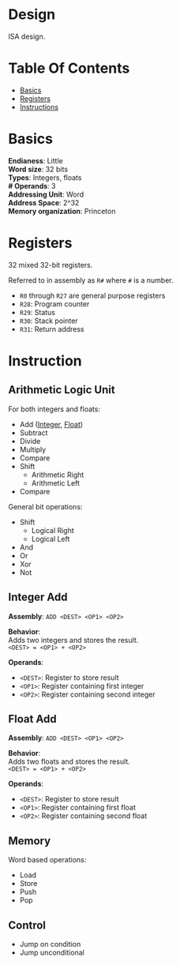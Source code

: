 # Design
ISA design.

# Table Of Contents
- [Basics](#basics)
- [Registers](#registers)
- [Instructions](#instructions)

# Basics
**Endianess**: Little  
**Word size**: 32 bits  
**Types**: Integers, floats  
**# Operands**: 3  
**Addressing Unit**: Word  
**Address Space**: 2^32  
**Memory organization**: Princeton

# Registers
32 mixed 32-bit registers.

Referred to in assembly as `R#` where `#` is a number.  

- `R0` through `R27` are general purpose registers
- `R28`: Program counter
- `R29`: Status
- `R30`: Stack pointer
- `R31`: Return address

# Instruction
## Arithmetic Logic Unit
For both integers and floats:

- Add ([Integer](#integer-add), [Float](#float-add))
- Subtract
- Divide
- Multiply
- Compare
- Shift
  - Arithmetic Right
  - Arithmetic Left
- Compare

General bit operations:

- Shift
  - Logical Right
  - Logical Left
- And
- Or
- Xor
- Not

## Integer Add
**Assembly**: `ADD <DEST> <OP1> <OP2>`  

**Behavior**:  
Adds two integers and stores the result.  
`<DEST> = <OP1> + <OP2>`

**Operands**:

- `<DEST>`: Register to store result
- `<OP1>`: Register containing first integer
- `<OP2>`: Register containing second integer

## Float Add
**Assembly**: `ADD <DEST> <OP1> <OP2>`  

**Behavior**:  
Adds two floats and stores the result.  
`<DEST> = <OP1> + <OP2>`

**Operands**:

- `<DEST>`: Register to store result
- `<OP1>`: Register containing first float
- `<OP2>`: Register containing second float

## Memory
Word based operations:

- Load
- Store
- Push
- Pop
  
## Control
- Jump on condition
- Jump unconditional

